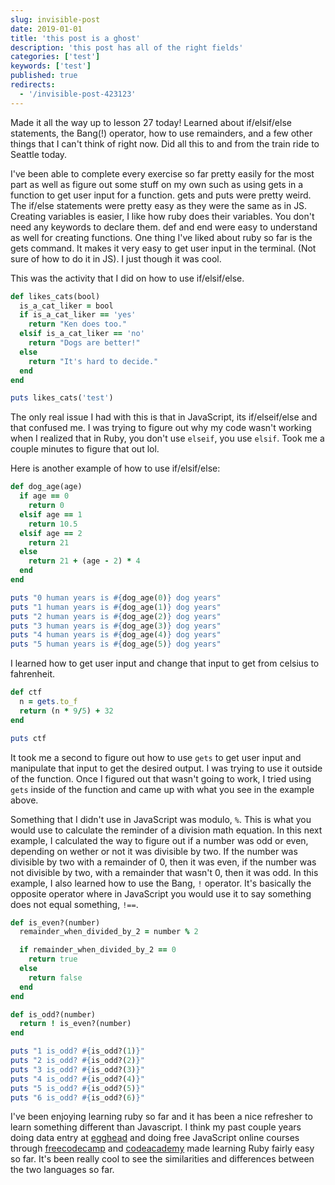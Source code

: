```yaml
---
slug: invisible-post
date: 2019-01-01
title: 'this post is a ghost'
description: 'this post has all of the right fields'
categories: ['test']
keywords: ['test']
published: true
redirects:
  - '/invisible-post-423123'
---
```


Made it all the way up to lesson 27 today! Learned about if/elsif/else statements, the Bang(!) operator, how to use remainders, and a few other things that I can't think of right now. Did all this to and from the train ride to Seattle today.

I've been able to complete every exercise so far pretty easily for the most part as well as figure out some stuff on my own such as using gets in a function to get user input for a function. gets and puts were pretty weird. The if/else statements were pretty easy as they were the same as in JS. Creating variables is easier, I like how ruby does their variables. You don't need any keywords to declare them. def and end were easy to understand as well for creating functions. One thing I've liked about ruby so far is the gets command. It makes it very easy to get user input in the terminal. (Not sure of how to do it in JS). I just though it was cool.

This was the activity that I did on how to use if/elsif/else. 

```ruby
def likes_cats(bool)
  is_a_cat_liker = bool
  if is_a_cat_liker == 'yes'
    return "Ken does too."
  elsif is_a_cat_liker == 'no'
    return "Dogs are better!"
  else
    return "It's hard to decide."
  end
end

puts likes_cats('test')
```

The only real issue I had with this is that in JavaScript, its if/elseif/else and that confused me. I was trying to figure out why my code wasn't working when I realized that in Ruby, you don't use `elseif`, you use `elsif`. Took me a couple minutes to figure that out lol. 

Here is another example of how to use if/elsif/else: 

```ruby
def dog_age(age)
  if age == 0
    return 0
  elsif age == 1
    return 10.5
  elsif age == 2
    return 21
  else
    return 21 + (age - 2) * 4
  end
end

puts "0 human years is #{dog_age(0)} dog years"
puts "1 human years is #{dog_age(1)} dog years"
puts "2 human years is #{dog_age(2)} dog years"
puts "3 human years is #{dog_age(3)} dog years"
puts "4 human years is #{dog_age(4)} dog years"
puts "5 human years is #{dog_age(5)} dog years"
```


I learned how to get user input and change that input to get from celsius to fahrenheit. 

```ruby
def ctf 
  n = gets.to_f
  return (n * 9/5) + 32
end

puts ctf
```

It took me a second to figure out how to use `gets` to get user input and manipulate that input to get the desired output. I was trying to use it outside of the function. Once I figured out that wasn't going to work, I tried using `gets` inside of the function and came up with what you see in the example above. 


Something that I didn't use in JavaScript was modulo, `%`. This is what you would use to calculate the reminder of a division math equation. In this next example, I calculated the way to figure out if a number was odd or even, depending on wether or not it was divisible by two. If the number was divisible by two with a remainder of 0, then it was even, if the number was not divisible by two, with a remainder that wasn't 0, then it was odd. In this example, I also learned how to use the Bang, `!` operator. It's basically the opposite operator where in JavaScript you would use it to say something does not equal something, `!==`. 

```ruby
def is_even?(number)
  remainder_when_divided_by_2 = number % 2

  if remainder_when_divided_by_2 == 0
    return true
  else
    return false
  end
end

def is_odd?(number)
  return ! is_even?(number)
end

puts "1 is_odd? #{is_odd?(1)}"
puts "2 is_odd? #{is_odd?(2)}"
puts "3 is_odd? #{is_odd?(3)}"
puts "4 is_odd? #{is_odd?(4)}"
puts "5 is_odd? #{is_odd?(5)}"
puts "6 is_odd? #{is_odd?(6)}"
```


I've been enjoying learning ruby so far and it has been a nice refresher to learn something different than Javascript. I think my past couple years doing data entry at [egghead](egghead.io) and doing free JavaScript online courses through [freecodecamp](freecodecamp.org) and [codeacademy](codeacademy.com) made learning Ruby fairly easy so far. It's been really cool to see the similarities and differences between the two languages so far. 